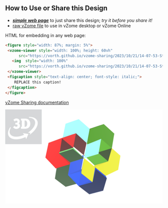 
## How to Use or Share this Design

 - [***simple web page***](<https://vorth.github.io/vzome-sharing/2023/10/21/14-07-53-Stewart-Coffin-puzzle/>) to just share this design; *try it before you share it!*
 - [raw vZome file](<https://raw.githubusercontent.com/vorth/vzome-sharing/main/2023/10/21/14-07-53-Stewart-Coffin-puzzle/Stewart-Coffin-puzzle.vZome>) to use in vZome desktop or vZome Online
 
 HTML for embedding in any web page:
 ```html
<figure style="width: 87%; margin: 5%">
  <vzome-viewer style="width: 100%; height: 60vh"
       src="https://vorth.github.io/vzome-sharing/2023/10/21/14-07-53-Stewart-Coffin-puzzle/Stewart-Coffin-puzzle.vZome" >
    <img  style="width: 100%"
       src="https://vorth.github.io/vzome-sharing/2023/10/21/14-07-53-Stewart-Coffin-puzzle/Stewart-Coffin-puzzle.png" >
  </vzome-viewer>
  <figcaption style="text-align: center; font-style: italic;">
     REPLACE this caption!
  </figcaption>
</figure>
 ```

[vZome Sharing documentation](https://vzome.github.io/vzome/sharing.html#how-it-works)

![Image](<Stewart-Coffin-puzzle.png>)

